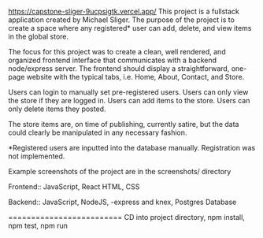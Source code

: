 https://capstone-sliger-9ucpsigtk.vercel.app/
This project is a fullstack application created by Michael Sliger.
The purpose of the project is to create a space where any registered*
user can add, delete, and view items in the global store. 

The focus for this project was to create a clean, well rendered, and organized frontend interface that communicates with a backend node/express server.
The frontend should display a straightforward, one-page website with the typical tabs, i.e. Home, About, Contact, and Store.

Users can login to manually set pre-registered users.
Users can only view the store if they are logged in.
Users can add items to the store.
Users can only delete items they posted.

The store items are, on time of publishing, currently satire, but the data could clearly be manipulated in any necessary fashion.

*Registered users are inputted into the database manually.
Registration was not implemented.

Example screenshots of the project are in the screenshots/ directory

Frontend:: 
JavaScript, React
HTML, CSS 

Backend:: 
JavaScript, NodeJS, -express and knex,
Postgres Database

=========================
CD into project directory, 
npm install,
npm test, npm run

